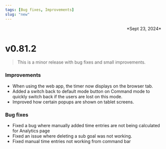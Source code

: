 ```yaml
---
tags: [Bug fixes, Improvements]
slug: "new"
---
```

<div align="right">*Sept 23, 2024*</div>

# v0.81.2

> This is a minor release with bug fixes and small improvements.

### Improvements

- When using the web app, the timer now displays on the browser tab.
- Added a switch back to default mode button on Command mode to quickly switch back if the users are lost on this mode.
- Improved how certain popups are shown on tablet screens.

### Bug fixes
- Fixed a bug where manually added time entries are not being calculated for Analytics page
- Fixed an issue where deleting a sub goal was not working.
- Fixed manual time entries not working from command bar
